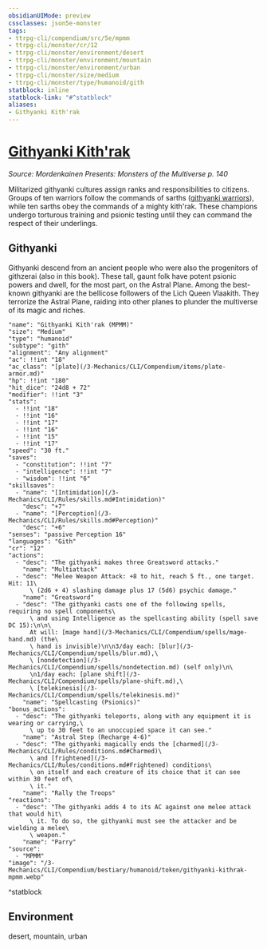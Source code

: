```yaml
---
obsidianUIMode: preview
cssclasses: json5e-monster
tags:
- ttrpg-cli/compendium/src/5e/mpmm
- ttrpg-cli/monster/cr/12
- ttrpg-cli/monster/environment/desert
- ttrpg-cli/monster/environment/mountain
- ttrpg-cli/monster/environment/urban
- ttrpg-cli/monster/size/medium
- ttrpg-cli/monster/type/humanoid/gith
statblock: inline
statblock-link: "#^statblock"
aliases:
- Githyanki Kith'rak
---
```

# [Githyanki Kith'rak](3-Mechanics\CLI\Compendium\bestiary\humanoid/githyanki-kithrak-mpmm.md)
*Source: Mordenkainen Presents: Monsters of the Multiverse p. 140*  

Militarized githyanki cultures assign ranks and responsibilities to citizens. Groups of ten warriors follow the commands of sarths ([githyanki warriors](/3-Mechanics/CLI/Compendium/bestiary/humanoid/githyanki-warrior.md)), while ten sarths obey the commands of a mighty kith'rak. These champions undergo torturous training and psionic testing until they can command the respect of their underlings.

## Githyanki

Githyanki descend from an ancient people who were also the progenitors of githzerai (also in this book). These tall, gaunt folk have potent psionic powers and dwell, for the most part, on the Astral Plane. Among the best-known githyanki are the bellicose followers of the Lich Queen Vlaakith. They terrorize the Astral Plane, raiding into other planes to plunder the multiverse of its magic and riches.

```statblock
"name": "Githyanki Kith'rak (MPMM)"
"size": "Medium"
"type": "humanoid"
"subtype": "gith"
"alignment": "Any alignment"
"ac": !!int "18"
"ac_class": "[plate](/3-Mechanics/CLI/Compendium/items/plate-armor.md)"
"hp": !!int "180"
"hit_dice": "24d8 + 72"
"modifier": !!int "3"
"stats":
  - !!int "18"
  - !!int "16"
  - !!int "17"
  - !!int "16"
  - !!int "15"
  - !!int "17"
"speed": "30 ft."
"saves":
  - "constitution": !!int "7"
  - "intelligence": !!int "7"
  - "wisdom": !!int "6"
"skillsaves":
  - "name": "[Intimidation](/3-Mechanics/CLI/Rules/skills.md#Intimidation)"
    "desc": "+7"
  - "name": "[Perception](/3-Mechanics/CLI/Rules/skills.md#Perception)"
    "desc": "+6"
"senses": "passive Perception 16"
"languages": "Gith"
"cr": "12"
"actions":
  - "desc": "The githyanki makes three Greatsword attacks."
    "name": "Multiattack"
  - "desc": "Melee Weapon Attack: +8 to hit, reach 5 ft., one target. Hit: 11\
      \ (2d6 + 4) slashing damage plus 17 (5d6) psychic damage."
    "name": "Greatsword"
  - "desc": "The githyanki casts one of the following spells, requiring no spell components\
      \ and using Intelligence as the spellcasting ability (spell save DC 15):\n\n\
      At will: [mage hand](/3-Mechanics/CLI/Compendium/spells/mage-hand.md) (the\
      \ hand is invisible)\n\n3/day each: [blur](/3-Mechanics/CLI/Compendium/spells/blur.md),\
      \ [nondetection](/3-Mechanics/CLI/Compendium/spells/nondetection.md) (self only)\n\
      \n1/day each: [plane shift](/3-Mechanics/CLI/Compendium/spells/plane-shift.md),\
      \ [telekinesis](/3-Mechanics/CLI/Compendium/spells/telekinesis.md)"
    "name": "Spellcasting (Psionics)"
"bonus_actions":
  - "desc": "The githyanki teleports, along with any equipment it is wearing or carrying,\
      \ up to 30 feet to an unoccupied space it can see."
    "name": "Astral Step (Recharge 4-6)"
  - "desc": "The githyanki magically ends the [charmed](/3-Mechanics/CLI/Rules/conditions.md#Charmed)\
      \ and [frightened](/3-Mechanics/CLI/Rules/conditions.md#Frightened) conditions\
      \ on itself and each creature of its choice that it can see within 30 feet of\
      \ it."
    "name": "Rally the Troops"
"reactions":
  - "desc": "The githyanki adds 4 to its AC against one melee attack that would hit\
      \ it. To do so, the githyanki must see the attacker and be wielding a melee\
      \ weapon."
    "name": "Parry"
"source":
  - "MPMM"
"image": "/3-Mechanics/CLI/Compendium/bestiary/humanoid/token/githyanki-kithrak-mpmm.webp"
```
^statblock

## Environment

desert, mountain, urban